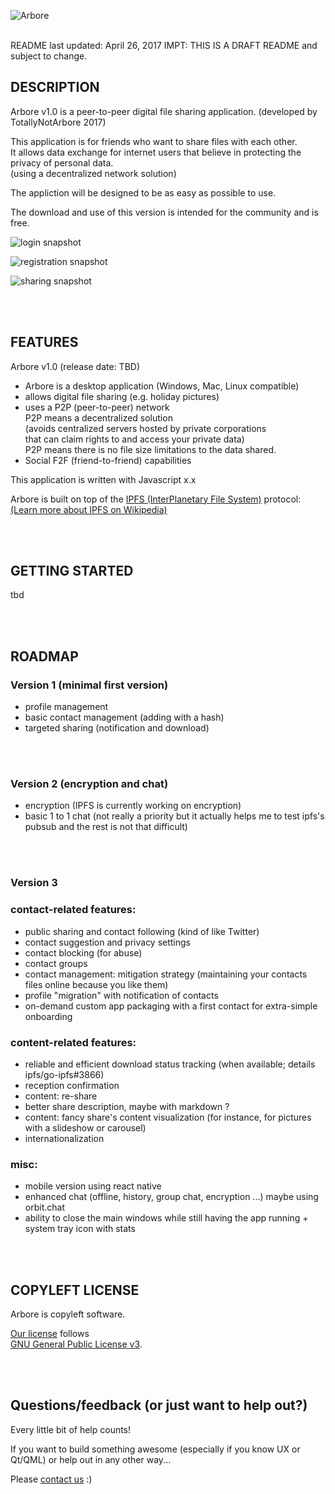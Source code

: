 ![Arbore](https://raw.githubusercontent.com/MichaelMure/Arbore-qt/master/resources/logo/arbore-prelogo.png)
  
<br>	
README last updated: April 26, 2017
IMPT: THIS IS A DRAFT README and subject to change.

## DESCRIPTION

Arbore v1.0 is a peer-to-peer digital file sharing application. 
(developed by TotallyNotArbore 2017)

This application is for friends who want to share files with each other.  
It allows data exchange for internet users that believe in protecting the privacy of personal data.  
(using a decentralized network solution)  

The appliction will be designed to be as easy as possible to use.

The download and use of this version is intended for the community and is free.  

![login snapshot](https://raw.githubusercontent.com/MichaelMure/TotallyNotArbore/5ffc00385bd863596038dc1546fb2b8e90d3cc8f/resources/arbore%20login%20page.png)

![registration snapshot](https://github.com/MichaelMure/TotallyNotArbore/blob/5ffc00385bd863596038dc1546fb2b8e90d3cc8f/resources/arbore%20registration%20page.png)

![sharing snapshot](https://github.com/MichaelMure/TotallyNotArbore/blob/5ffc00385bd863596038dc1546fb2b8e90d3cc8f/resources/arbore%20sharing%20page.png)

<br><br>

## FEATURES

Arbore v1.0 (release date: TBD)  
* Arbore is a desktop application (Windows, Mac, Linux compatible)  
* allows digital file sharing (e.g. holiday pictures)     
* uses a P2P (peer-to-peer) network  
P2P means a decentralized solution  
(avoids centralized servers hosted by private corporations  
that can claim rights to and access your private data)   
P2P means there is no file size limitations to the data shared.  
* Social F2F (friend-to-friend) capabilities  

This application is written with Javascript x.x  

Arbore is built on top of the [IPFS (InterPlanetary File System)](http://ipfs.io/) protocol:  
[(Learn more about IPFS on Wikipedia)](https://en.wikipedia.org/wiki/InterPlanetary_File_System)  

<br><br>

## GETTING STARTED
tbd

<br><br>

## ROADMAP

### Version 1 (minimal first version)
* profile management
* basic contact management (adding with a hash)
* targeted sharing (notification and download)

<br><br>

### Version 2 (encryption and chat)
* encryption (IPFS is currently working on encryption)
* basic 1 to 1 chat (not really a priority but it actually helps me to test ipfs's pubsub and the rest is not that difficult)

<br><br>

### Version 3
### contact-related features: 
* public sharing and contact following (kind of like Twitter)
* contact suggestion and privacy settings
* contact blocking (for abuse)
* contact groups
* contact management: mitigation strategy (maintaining your contacts files online because you like them)
* profile "migration" with notification of contacts
* on-demand custom app packaging with a first contact for extra-simple onboarding

### content-related features:
* reliable and efficient download status tracking (when available; details ipfs/go-ipfs#3866)
* reception confirmation
* content: re-share
* better share description, maybe with markdown ?
* content: fancy share's content visualization (for instance, for pictures with a slideshow or carousel)
* internationalization

### misc:
* mobile version using react native
* enhanced chat (offline, history, group chat, encryption ...) maybe using orbit.chat
* ability to close the main windows while still having the app running + system tray icon with stats

<br><br>

## COPYLEFT LICENSE
Arbore is copyleft software.  

[Our license](https://github.com/MichaelMure/TotallyNotArbore/) follows   
[GNU General Public License v3](http://www.gnu.org/licenses/).  

<br><br>

## Questions/feedback (or just want to help out?)
Every little bit of help counts!  

If you want to build something awesome (especially if you know UX or Qt/QML) 
or help out in any other way...

Please [contact us](https://github.com/MichaelMure/TotallyNotArbore/) :)
